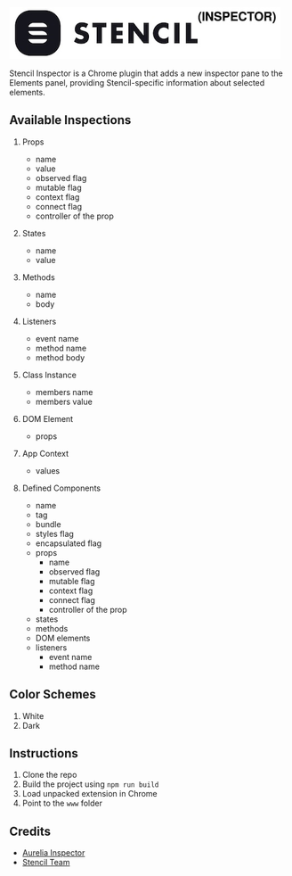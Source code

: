 ![Stencil Inspector](docs/logo.jpg?raw=true "Stencil Inspector")

Stencil Inspector is a Chrome plugin that adds a new inspector pane to the Elements panel, providing Stencil-specific information about selected elements.

## Available Inspections
1. Props
   * name
   * value
   * observed flag
   * mutable flag
   * context flag
   * connect flag
   * controller of the prop

2. States
   * name
   * value

3. Methods
   * name
   * body

4. Listeners
   * event name
   * method name
   * method body
   
5. Class Instance
   * members name
   * members value

6. DOM Element
   * props

7. App Context
   * values

8. Defined Components
   * name
   * tag
   * bundle
   * styles flag
   * encapsulated flag
   * props
      * name
      * observed flag
      * mutable flag
      * context flag
      * connect flag
      * controller of the prop
   * states
   * methods
   * DOM elements
   * listeners
      * event name
      * method name

## Color Schemes
1. White
2. Dark

## Instructions
1. Clone the repo
2. Build the project using `npm run build`
2. Load unpacked extension in Chrome
3. Point to the `www` folder

## Credits

* [Aurelia Inspector](https://github.com/aurelia/inspector)
* [Stencil Team](https://stenciljs.com/)
